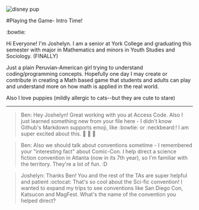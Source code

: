 ![disney pup](http://i.giphy.com/ilISpQ490SiHu.gif)

#Playing the Game- Intro Time!

:bowtie: 

Hi Everyone! I'm Joshelyn. I am a senior at York College and graduating this semester with major in Mathematics and minors in Youth Studies and Sociology. (FINALLY)

Just a plain Peruvian-American girl trying to understand coding/programming concepts. Hopefully one day I may create or contribute in creating a Math based game that students and adults can play and understand more on how math is applied in the real world.

Also I love puppies (mildly allergic to cats--but they are cute to stare)


-----

> Ben: Hey Joshelyn! Great working with you at Access Code. Also I just learned something new from your file here - I didn't know Github's Markdown
supports emoji, like :bowtie: or :neckbeard:! I am super excited about this. :statue_of_liberty: :santa: :raised_hands:

> Ben: Also we should talk about conventions sometime - I remembered your "interesting fact" about Comic-Con. I help direct a science fiction convention
in Atlanta (now in its 7th year), so I'm familiar with the territory. They're a lot of fun. :D

>Joshelyn: Thanks Ben! You and the rest of the TAs are super helpful and patient :octocat: That's so cool about the Sci-fic convention! I wanted to expand my trips to see conventions like San Diego Con, Katsucon and MagFest. What's the name of the convention you helped direct?
